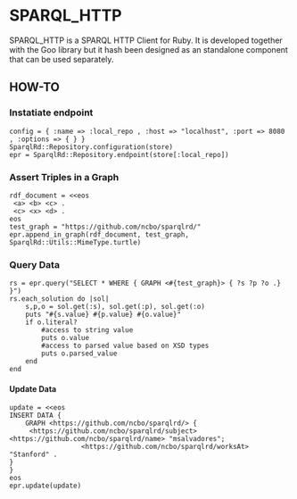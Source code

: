 # SPARQL_HTTP

SPARQL_HTTP is a SPARQL HTTP Client for Ruby. It is developed together with the Goo library but it hash been designed as an standalone component that can be used separately.

## HOW-TO 

### Instatiate endpoint
    config = { :name => :local_repo , :host => "localhost", :port => 8080 , :options => { } }
    SparqlRd::Repository.configuration(store)
    epr = SparqlRd::Repository.endpoint(store[:local_repo])

### Assert Triples in a Graph
    rdf_document = <<eos
     <a> <b> <c> .
     <c> <x> <d> .
    eos
    test_graph = "https://github.com/ncbo/sparqlrd/"
    epr.append_in_graph(rdf_document, test_graph, SparqlRd::Utils::MimeType.turtle)

### Query Data
    rs = epr.query("SELECT * WHERE { GRAPH <#{test_graph}> { ?s ?p ?o .} }")
    rs.each_solution do |sol|
        s,p,o = sol.get(:s), sol.get(:p), sol.get(:o)
        puts "#{s.value} #{p.value} #{o.value}"
        if o.literal?
            #access to string value
            puts o.value
            #access to parsed value based on XSD types
            puts o.parsed_value
        end
    end

#### Update Data
    update = <<eos
    INSERT DATA { 
        GRAPH <https://github.com/ncbo/sparqlrd/> {
         <https://github.com/ncbo/sparqlrd/subject> <https://github.com/ncbo/sparqlrd/name> "msalvadores"; 
                      <https://github.com/ncbo/sparqlrd/worksAt> "Stanford" .
    }
    }
    eos
    epr.update(update)
